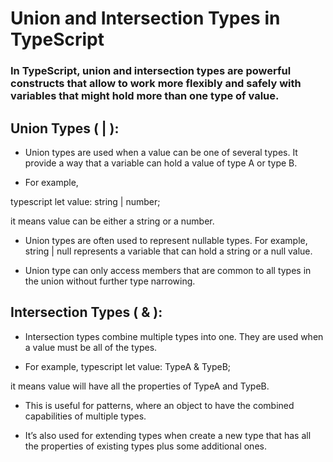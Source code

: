 # Union and Intersection Types in TypeScript

### In TypeScript, union and intersection types are powerful constructs that allow to work more flexibly and safely with variables that might hold more than one type of value.

## Union Types ( | ):

- Union types are used when a value can be one of several types. It provide a way that a variable can hold a value of type A or type B.

- For example,

typescript
let value: string | number;

it means value can be either a string or a number.

- Union types are often used to represent nullable types. For example, string | null represents a variable that can hold a string or a null value.

- Union type can only access members that are common to all types in the union without further type narrowing.

## Intersection Types ( & ):

- Intersection types combine multiple types into one. They are used when a value must be all of the types.

- For example,
typescript
 let value: TypeA & TypeB;

it means value will have all the properties of TypeA and TypeB.

- This is useful for patterns, where an object to have the combined capabilities of multiple types.

- It’s also used for extending types when create a new type that has all the properties of existing types plus some additional ones.